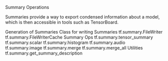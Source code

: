 Summary Operations

Summaries provide a way to export condensed information about a model, which is then accessible in tools such as TensorBoard.

Generation of Summaries
Class for writing Summaries
tf.summary.FileWriter
tf.summary.FileWriterCache
Summary Ops
tf.summary.tensor_summary
tf.summary.scalar
tf.summary.histogram
tf.summary.audio
tf.summary.image
tf.summary.merge
tf.summary.merge_all
Utilities
tf.summary.get_summary_description
